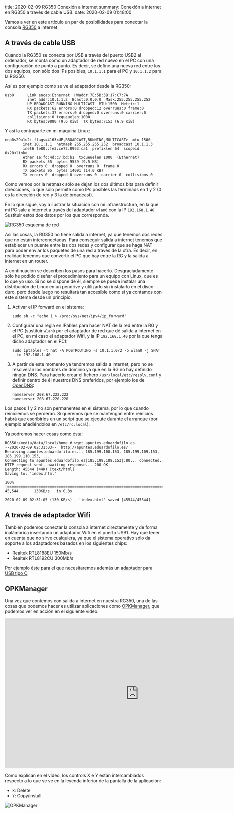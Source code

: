 title: 2020-02-09 RG350 Conexión a internet
summary: Conexión a internet en RG350 a través de cable USB.
date: 2020-02-09 01:48:00

Vamos a ver en este artículo un par de posibilidades para conectar la consola [RG350](/retro-emulacion/rg-350.html) a internet.

## A través de cable USB

Cuando la RG350 se conecta por USB a través del puerto USB2 al ordenador, se monta como un adaptador de red nuevo en el PC con una configuración de punto a punto. Es decir, se define una nueva red entre los dos equipos, con sólo dos IPs posibles, `10.1.1.1` para el PC y `10.1.1.2` para la RG350.

Así es por ejemplo como se ve el adaptador desde la RG350:

```
usb0      Link encap:Ethernet  HWaddr 7E:5B:3B:17:C7:7A  
          inet addr:10.1.1.2  Bcast:0.0.0.0  Mask:255.255.255.252
          UP BROADCAST RUNNING MULTICAST  MTU:1500  Metric:1
          RX packets:62 errors:0 dropped:12 overruns:0 frame:0
          TX packets:37 errors:0 dropped:0 overruns:0 carrier:0
          collisions:0 txqueuelen:1000
          RX bytes:9880 (9.6 KiB)  TX bytes:7153 (6.9 KiB)
```

Y así la contraparte en mi máquina Linux:

```
enp0s29u1u2: flags=4163<UP,BROADCAST,RUNNING,MULTICAST>  mtu 1500
        inet 10.1.1.1  netmask 255.255.255.252  broadcast 10.1.1.3
        inet6 fe80::fe3:ce72:8963:ca1  prefixlen 64  scopeid 0x20<link>
        ether 1e:fc:4d:c7:bd:b1  txqueuelen 1000  (Ethernet)
        RX packets 55  bytes 9539 (9.5 KB)
        RX errors 0  dropped 0  overruns 0  frame 0
        TX packets 95  bytes 14091 (14.0 KB)
        TX errors 0  dropped 0 overruns 0  carrier 0  collisions 0
```

Como vemos por la netmask sólo se dejan los dos últimos bits para definir direcciones, lo que sólo permite como IPs posibles las terminads en 1 y 2 (0 es la dirección de red y 3 la de broadcast).

En lo que sigue, voy a ilustrar la situación con mi infraestructura, en la que mi PC sale a internet a través del adaptador `wlan0` con la IP `192.168.1.40`. Sustituir estos dos datos por los que corresponda.

![RG350 esquema de red](/images/posts/rg350_network.png)

Así las cosas, la RG350 no tiene salida a internet, ya que tenemos dos redes que no están interconectadas. Para conseguir salida a internet tenemos que establecer un puente entre las dos redes y configurar que se haga NAT para poder enviar los paquetes de una red a través de la otra. Es decir, en realidad tenemos que convertir el PC que hay entre la RG y la salida a internet en un router.

A continuación se describen los pasos para hacerlo. Desgraciadamente sólo he podido diseñar el procedimiento para un equipo con Linux, que es lo que yo uso. Si no se dispone de él, siempre se puede instalar una distribución de Linux en un pendrive y utilizarlo sin instalarlo en el disco duro, pero desde luego no resultará tan accesible como si ya contamos con este sistema desde un principio.

1. Activar el IP forward en el sistema:

	```
	sudo sh -c "echo 1 > /proc/sys/net/ipv4/ip_forward"
	```

2. Configurar una regla en IPables para hacer NAT de la red entre la RG y el PC (sustituir `wlan0` por el adaptador de red que dé salida a internet en el PC, en mi caso el adaptador Wifi, y la IP `192.168.1.40` por la que tenga dicho adaptador en el PC):

	```
	sudo iptables -t nat -A POSTROUTING -s 10.1.1.0/2 -o wlan0 -j SNAT --to 192.168.1.40
	```

3. A partir de este momento ya tendremos salida a internet, pero no se resolverán los nombres de dominio ya que en la RG no hay definido ningún DNS. Para hacerlo crear el fichero `/usr/local/etc/resolv.conf` y definir dentro de él nuestros DNS preferidos, por ejemplo los de [OpenDNS](https://www.opendns.com/):

	```
    nameserver 208.67.222.222
	nameserver 208.67.220.220
	```

Los pasos 1 y 2 no son permanentes en el sistema, por lo que cuando reiniciemos se perderán. Si queremos que se mantengan entre reinicios habrá que escribirlos en un script que se ejecute durante el arranque (por ejemplo añadiéndolos en `/etc/rc.local`).

Ya podremos hacer cosas como ésta:

```
RG350:/media/data/local/home # wget apuntes.eduardofilo.es
--2020-02-09 02:31:03--  http://apuntes.eduardofilo.es/
Resolving apuntes.eduardofilo.es... 185.199.108.153, 185.199.109.153, 185.199.110.153, ...
Connecting to apuntes.eduardofilo.es|185.199.108.153|:80... connected.
HTTP request sent, awaiting response... 200 OK
Length: 45544 (44K) [text/html]
Saving to: 'index.html'

100%[============================================================================================================>] 45,544       130KB/s   in 0.3s

2020-02-09 02:31:05 (130 KB/s) - 'index.html' saved [45544/45544]
```

## A través de adaptador Wifi

También podemos conectar la consola a internet directamente y de forma inalámbrica insertando un adaptador Wifi en el puerto USB1. Hay que tener en cuenta que no sirve cualquiera, ya que el sistema operativo sólo da soporte a los adaptadores basados en los siguientes chips:

* Realtek RTL8188EU 150Mb/s
* Realtek RTL8192CU 300Mb/s

Por ejemplo [éste](https://es.aliexpress.com/item/32674848606.html) para el que necesitaremos además un [adaptador para USB tipo C](https://es.aliexpress.com/item/10000012572178.html).

## OPKManager

Una vez que contemos con salida a internet en nuestra RG350, una de las cosas que podemos hacer es utilizar aplicaciones como [OPKManager](https://boards.dingoonity.org/gcw-releases/opkmanager-version-1-0/), que podemos ver en acción en el siguiente vídeo:

<iframe width="853" height="480" src="https://www.youtube.com/embed/AY5h8cr0vVs" frameborder="0" allow="accelerometer; autoplay; encrypted-media; gyroscope; picture-in-picture" allowfullscreen></iframe>

Como explican en el vídeo, los controls X e Y están intercambiados respecto a lo que se ve en la leyenda inferior de la pantalla de la aplicación:

* `X`: Delete
* `Y`: Copy/install

![OPKManager](/images/posts/rg350_network_opkmanager.png)
